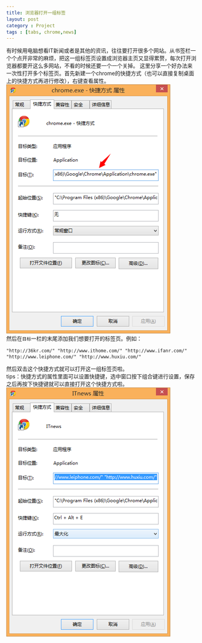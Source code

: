 ```yaml
---
title: 浏览器打开一组标签
layout: post
category : Project
tags : [tabs, chrome,news]
---
```

有时候用电脑想看IT新闻或者是其他的资讯，往往要打开很多个网站。从书签栏一个个点开非常的麻烦，把这一组标签页设置成浏览器主页又显得累赘，每次打开浏览器都要开这么多网站，不看的时候还要一个一个关掉。
这里分享一个好办法来一次性打开多个标签页。首先新建一个chrome的快捷方式（也可以直接复制桌面上的快捷方式再进行修改），右键查看属性。  
![chrome快捷方式属性](/image/20150403130452.png)  
然后在`目标`一栏的末尾添加我们想要打开的标签页。例如：  
	
	"http://36kr.com/" "http://www.ithome.com/" "http://www.ifanr.com/" "http://www.leiphone.com/" "http://www.huxiu.com/"
	  

然后双击这个快捷方式就可以打开这一组标签页啦。  
tips：快捷方式的属性里面可以设置快捷键，选中窗口按下组合键进行设置，保存之后再按下快捷键就可以直接打开这个快捷方式啦。  
![chrome快捷方式属性](/image/20150403133718.png) 